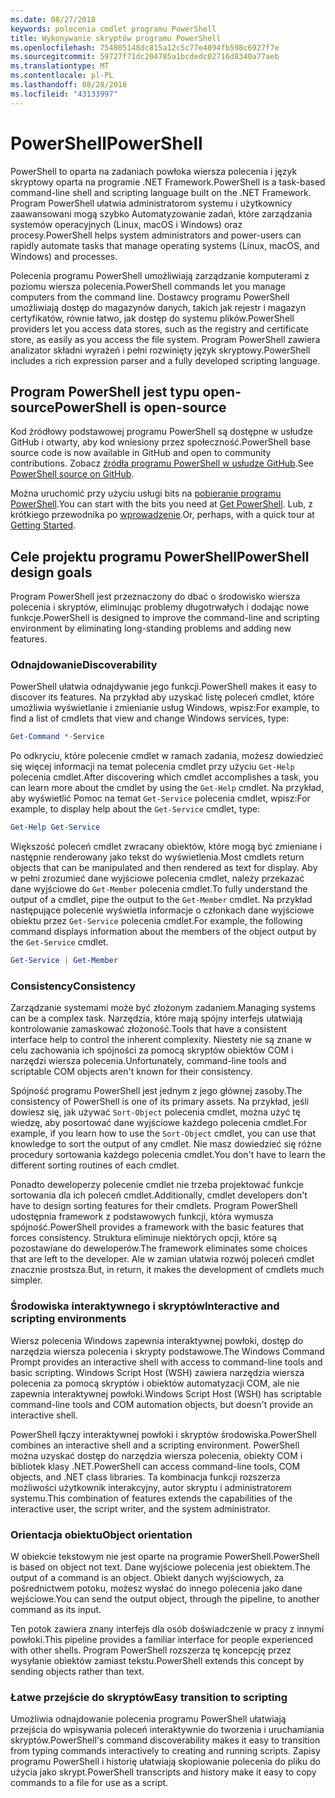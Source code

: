 ```yaml
---
ms.date: 08/27/2018
keywords: polecenia cmdlet programu PowerShell
title: Wykonywanie skryptów programu PowerShell
ms.openlocfilehash: 754805148dc815a12c5c77e4894fb598c6927f7e
ms.sourcegitcommit: 59727f71dc204785a1bcdedc02716d8340a77aeb
ms.translationtype: MT
ms.contentlocale: pl-PL
ms.lasthandoff: 08/28/2018
ms.locfileid: "43133997"
---
```

# <a name="powershell"></a><span data-ttu-id="66a15-103">PowerShell</span><span class="sxs-lookup"><span data-stu-id="66a15-103">PowerShell</span></span>

<span data-ttu-id="66a15-104">PowerShell to oparta na zadaniach powłoka wiersza polecenia i język skryptowy oparta na programie .NET Framework.</span><span class="sxs-lookup"><span data-stu-id="66a15-104">PowerShell is a task-based command-line shell and scripting language built on the .NET Framework.</span></span>
<span data-ttu-id="66a15-105">Program PowerShell ułatwia administratorom systemu i użytkownicy zaawansowani mogą szybko Automatyzowanie zadań, które zarządzania systemów operacyjnych (Linux, macOS i Windows) oraz procesy.</span><span class="sxs-lookup"><span data-stu-id="66a15-105">PowerShell helps system administrators and power-users can rapidly automate tasks that manage operating systems (Linux, macOS, and Windows) and processes.</span></span>

<span data-ttu-id="66a15-106">Polecenia programu PowerShell umożliwiają zarządzanie komputerami z poziomu wiersza polecenia.</span><span class="sxs-lookup"><span data-stu-id="66a15-106">PowerShell commands let you manage computers from the command line.</span></span> <span data-ttu-id="66a15-107">Dostawcy programu PowerShell umożliwiają dostęp do magazynów danych, takich jak rejestr i magazyn certyfikatów, równie łatwo, jak dostęp do systemu plików.</span><span class="sxs-lookup"><span data-stu-id="66a15-107">PowerShell providers let you access data stores, such as the registry and certificate store, as easily as you access the file system.</span></span> <span data-ttu-id="66a15-108">Program PowerShell zawiera analizator składni wyrażeń i pełni rozwinięty język skryptowy.</span><span class="sxs-lookup"><span data-stu-id="66a15-108">PowerShell includes a rich expression parser and a fully developed scripting language.</span></span>

## <a name="powershell-is-open-source"></a><span data-ttu-id="66a15-109">Program PowerShell jest typu open-source</span><span class="sxs-lookup"><span data-stu-id="66a15-109">PowerShell is open-source</span></span>

<span data-ttu-id="66a15-110">Kod źródłowy podstawowej programu PowerShell są dostępne w usłudze GitHub i otwarty, aby kod wniesiony przez społeczność.</span><span class="sxs-lookup"><span data-stu-id="66a15-110">PowerShell base source code is now available in GitHub and open to community contributions.</span></span>
<span data-ttu-id="66a15-111">Zobacz [źródła programu PowerShell w usłudze GitHub](https://github.com/powershell/powershell).</span><span class="sxs-lookup"><span data-stu-id="66a15-111">See [PowerShell source on GitHub](https://github.com/powershell/powershell).</span></span>

<span data-ttu-id="66a15-112">Można uruchomić przy użyciu usługi bits na [pobieranie programu PowerShell](https://github.com/PowerShell/PowerShell#get-powershell).</span><span class="sxs-lookup"><span data-stu-id="66a15-112">You can start with the bits you need at [Get PowerShell](https://github.com/PowerShell/PowerShell#get-powershell).</span></span>
<span data-ttu-id="66a15-113">Lub, z krótkiego przewodnika po [wprowadzenie](https://github.com/PowerShell/PowerShell/blob/master/docs/learning-powershell).</span><span class="sxs-lookup"><span data-stu-id="66a15-113">Or, perhaps, with a quick tour at [Getting Started](https://github.com/PowerShell/PowerShell/blob/master/docs/learning-powershell).</span></span>

## <a name="powershell-design-goals"></a><span data-ttu-id="66a15-114">Cele projektu programu PowerShell</span><span class="sxs-lookup"><span data-stu-id="66a15-114">PowerShell design goals</span></span>

<span data-ttu-id="66a15-115">Program PowerShell jest przeznaczony do dbać o środowisko wiersza polecenia i skryptów, eliminując problemy długotrwałych i dodając nowe funkcje.</span><span class="sxs-lookup"><span data-stu-id="66a15-115">PowerShell is designed to improve the command-line and scripting environment by eliminating long-standing problems and adding new features.</span></span>

### <a name="discoverability"></a><span data-ttu-id="66a15-116">Odnajdowanie</span><span class="sxs-lookup"><span data-stu-id="66a15-116">Discoverability</span></span>

<span data-ttu-id="66a15-117">PowerShell ułatwia odnajdywanie jego funkcji.</span><span class="sxs-lookup"><span data-stu-id="66a15-117">PowerShell makes it easy to discover its features.</span></span> <span data-ttu-id="66a15-118">Na przykład aby uzyskać listę poleceń cmdlet, które umożliwia wyświetlanie i zmienianie usług Windows, wpisz:</span><span class="sxs-lookup"><span data-stu-id="66a15-118">For example, to find a list of cmdlets that view and change Windows services, type:</span></span>

```powershell
Get-Command *-Service
```

<span data-ttu-id="66a15-119">Po odkryciu, które polecenie cmdlet w ramach zadania, możesz dowiedzieć się więcej informacji na temat polecenia cmdlet przy użyciu `Get-Help` polecenia cmdlet.</span><span class="sxs-lookup"><span data-stu-id="66a15-119">After discovering which cmdlet accomplishes a task, you can learn more about the cmdlet by using the `Get-Help` cmdlet.</span></span> <span data-ttu-id="66a15-120">Na przykład, aby wyświetlić Pomoc na temat `Get-Service` polecenia cmdlet, wpisz:</span><span class="sxs-lookup"><span data-stu-id="66a15-120">For example, to display help about the `Get-Service` cmdlet, type:</span></span>

```powershell
Get-Help Get-Service
```

<span data-ttu-id="66a15-121">Większość poleceń cmdlet zwracany obiektów, które mogą być zmieniane i następnie renderowany jako tekst do wyświetlenia.</span><span class="sxs-lookup"><span data-stu-id="66a15-121">Most cmdlets return objects that can be manipulated and then rendered as text for display.</span></span> <span data-ttu-id="66a15-122">Aby w pełni zrozumieć dane wyjściowe polecenia cmdlet, należy przekazać dane wyjściowe do `Get-Member` polecenia cmdlet.</span><span class="sxs-lookup"><span data-stu-id="66a15-122">To fully understand the output of a cmdlet, pipe the output to the `Get-Member` cmdlet.</span></span> <span data-ttu-id="66a15-123">Na przykład następujące polecenie wyświetla informacje o członkach dane wyjściowe obiektu przez `Get-Service` polecenia cmdlet.</span><span class="sxs-lookup"><span data-stu-id="66a15-123">For example, the following command displays information about the members of the object output by the `Get-Service` cmdlet.</span></span>

```powershell
Get-Service | Get-Member
```

### <a name="consistency"></a><span data-ttu-id="66a15-124">Consistency</span><span class="sxs-lookup"><span data-stu-id="66a15-124">Consistency</span></span>

<span data-ttu-id="66a15-125">Zarządzanie systemami może być złożonym zadaniem.</span><span class="sxs-lookup"><span data-stu-id="66a15-125">Managing systems can be a complex task.</span></span> <span data-ttu-id="66a15-126">Narzędzia, które mają spójny interfejs ułatwiają kontrolowanie zamaskować złożoność.</span><span class="sxs-lookup"><span data-stu-id="66a15-126">Tools that have a consistent interface help to control the inherent complexity.</span></span> <span data-ttu-id="66a15-127">Niestety nie są znane w celu zachowania ich spójności za pomocą skryptów obiektów COM i narzędzi wiersza polecenia.</span><span class="sxs-lookup"><span data-stu-id="66a15-127">Unfortunately, command-line tools and scriptable COM objects aren't known for their consistency.</span></span>

<span data-ttu-id="66a15-128">Spójność programu PowerShell jest jednym z jego głównej zasoby.</span><span class="sxs-lookup"><span data-stu-id="66a15-128">The consistency of PowerShell is one of its primary assets.</span></span> <span data-ttu-id="66a15-129">Na przykład, jeśli dowiesz się, jak używać `Sort-Object` polecenia cmdlet, można użyć tę wiedzę, aby posortować dane wyjściowe każdego polecenia cmdlet.</span><span class="sxs-lookup"><span data-stu-id="66a15-129">For example, if you learn how to use the `Sort-Object` cmdlet, you can use that knowledge to sort the output of any cmdlet.</span></span> <span data-ttu-id="66a15-130">Nie masz dowiedzieć się różne procedury sortowania każdego polecenia cmdlet.</span><span class="sxs-lookup"><span data-stu-id="66a15-130">You don't have to learn the different sorting routines of each cmdlet.</span></span>

<span data-ttu-id="66a15-131">Ponadto deweloperzy polecenie cmdlet nie trzeba projektować funkcje sortowania dla ich poleceń cmdlet.</span><span class="sxs-lookup"><span data-stu-id="66a15-131">Additionally, cmdlet developers don't have to design sorting features for their cmdlets.</span></span> <span data-ttu-id="66a15-132">Program PowerShell udostępnia framework z podstawowych funkcji, która wymusza spójność.</span><span class="sxs-lookup"><span data-stu-id="66a15-132">PowerShell provides a framework with the basic features that forces consistency.</span></span> <span data-ttu-id="66a15-133">Struktura eliminuje niektórych opcji, które są pozostawiane do deweloperów.</span><span class="sxs-lookup"><span data-stu-id="66a15-133">The framework eliminates some choices that are left to the developer.</span></span> <span data-ttu-id="66a15-134">Ale w zamian ułatwia rozwój poleceń cmdlet znacznie prostsza.</span><span class="sxs-lookup"><span data-stu-id="66a15-134">But, in return, it makes the development of cmdlets much simpler.</span></span>

### <a name="interactive-and-scripting-environments"></a><span data-ttu-id="66a15-135">Środowiska interaktywnego i skryptów</span><span class="sxs-lookup"><span data-stu-id="66a15-135">Interactive and scripting environments</span></span>

<span data-ttu-id="66a15-136">Wiersz polecenia Windows zapewnia interaktywnej powłoki, dostęp do narzędzia wiersza polecenia i skrypty podstawowe.</span><span class="sxs-lookup"><span data-stu-id="66a15-136">The Windows Command Prompt provides an interactive shell with access to command-line tools and basic scripting.</span></span> <span data-ttu-id="66a15-137">Windows Script Host (WSH) zawiera narzędzia wiersza polecenia za pomocą skryptów i obiektów automatyzacji COM, ale nie zapewnia interaktywnej powłoki.</span><span class="sxs-lookup"><span data-stu-id="66a15-137">Windows Script Host (WSH) has scriptable command-line tools and COM automation objects, but doesn't provide an interactive shell.</span></span>

<span data-ttu-id="66a15-138">PowerShell łączy interaktywnej powłoki i skryptów środowiska.</span><span class="sxs-lookup"><span data-stu-id="66a15-138">PowerShell combines an interactive shell and a scripting environment.</span></span> <span data-ttu-id="66a15-139">PowerShell można uzyskać dostęp do narzędzia wiersza polecenia, obiekty COM i bibliotek klasy .NET.</span><span class="sxs-lookup"><span data-stu-id="66a15-139">PowerShell can access command-line tools, COM objects, and .NET class libraries.</span></span> <span data-ttu-id="66a15-140">Ta kombinacja funkcji rozszerza możliwości użytkownik interakcyjny, autor skryptu i administratorem systemu.</span><span class="sxs-lookup"><span data-stu-id="66a15-140">This combination of features extends the capabilities of the interactive user, the script writer, and the system administrator.</span></span>

### <a name="object-orientation"></a><span data-ttu-id="66a15-141">Orientacja obiektu</span><span class="sxs-lookup"><span data-stu-id="66a15-141">Object orientation</span></span>

<span data-ttu-id="66a15-142">W obiekcie tekstowym nie jest oparte na programie PowerShell.</span><span class="sxs-lookup"><span data-stu-id="66a15-142">PowerShell is based on object not text.</span></span> <span data-ttu-id="66a15-143">Dane wyjściowe polecenia jest obiektem.</span><span class="sxs-lookup"><span data-stu-id="66a15-143">The output of a command is an object.</span></span> <span data-ttu-id="66a15-144">Obiekt danych wyjściowych, za pośrednictwem potoku, możesz wysłać do innego polecenia jako dane wejściowe.</span><span class="sxs-lookup"><span data-stu-id="66a15-144">You can send the output object, through the pipeline, to another command as its input.</span></span>

<span data-ttu-id="66a15-145">Ten potok zawiera znany interfejs dla osób doświadczenie w pracy z innymi powłoki.</span><span class="sxs-lookup"><span data-stu-id="66a15-145">This pipeline provides a familiar interface for people experienced with other shells.</span></span> <span data-ttu-id="66a15-146">Program PowerShell rozszerza tę koncepcję przez wysyłanie obiektów zamiast tekstu.</span><span class="sxs-lookup"><span data-stu-id="66a15-146">PowerShell extends this concept by sending objects rather than text.</span></span>

### <a name="easy-transition-to-scripting"></a><span data-ttu-id="66a15-147">Łatwe przejście do skryptów</span><span class="sxs-lookup"><span data-stu-id="66a15-147">Easy transition to scripting</span></span>

<span data-ttu-id="66a15-148">Umożliwia odnajdowanie polecenia programu PowerShell ułatwiają przejścia do wpisywania poleceń interaktywnie do tworzenia i uruchamiania skryptów.</span><span class="sxs-lookup"><span data-stu-id="66a15-148">PowerShell's command discoverability makes it easy to transition from typing commands interactively to creating and running scripts.</span></span> <span data-ttu-id="66a15-149">Zapisy programu PowerShell i historię ułatwiają skopiowanie polecenia do pliku do użycia jako skrypt.</span><span class="sxs-lookup"><span data-stu-id="66a15-149">PowerShell transcripts and history make it easy to copy commands to a file for use as a script.</span></span>
